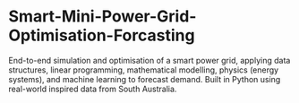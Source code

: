 # Smart-Mini-Power-Grid-Optimisation-Forcasting
End-to-end simulation and optimisation of a smart power grid, applying data structures, linear programming, mathematical modelling, physics (energy systems), and machine learning to forecast demand. Built in Python using real-world inspired data from South Australia.
